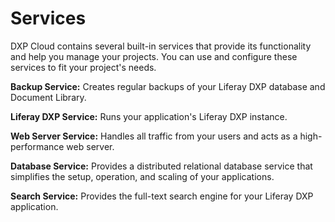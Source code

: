 # Services

DXP Cloud contains several built-in services that provide its functionality and
help you manage your projects. You can use and configure these services to fit
your project's needs.

**Backup Service:** Creates regular backups of your Liferay DXP database and
Document Library.

**Liferay DXP Service:** Runs your application's Liferay DXP instance.

**Web Server Service:** Handles all traffic from your users and acts as a
high-performance web server.

**Database Service:** Provides a distributed relational database service that
simplifies the setup, operation, and scaling of your applications.

**Search Service:** Provides the full-text search engine for your Liferay DXP
application.